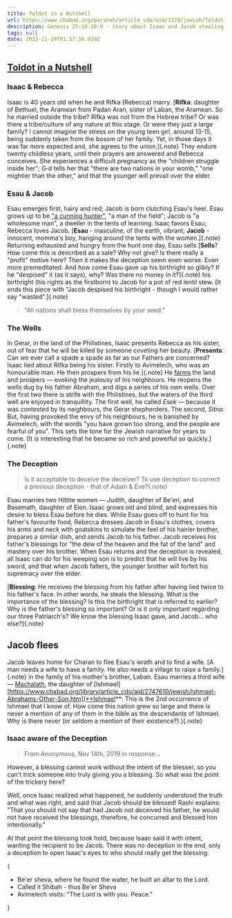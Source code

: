 ```yaml
---
title: Toldot in a Nutshell
url: https://www.chabad.org/parshah/article_cdo/aid/3178/jewish/Toldot-in-a-Nutshell.htm
description: Genesis 25:19-28:9 - Story about Isaac and Jacob stealing Esau's birthright
tags: null
date: 2022-11-19T01:57:16.939Z
---
```


## <a href="https://www.chabad.org/parshah/article_cdo/aid/3178/jewish/Toldot-in-a-Nutshell.htm" alt="Toldot in a Nutshell">Toldot in a Nutshell</a>

### Isaac & Rebecca

Isaac is 40 years old when he and Rifka (Rebecca) marry. [**Rifka**:  daughter of Bethuel, the Aramean from Padan Aran, sister of Laban, the Aramean. So he married outside the tribe? Rifka was not from the Hebrew tribe? Or was there a tribe/culture of any nature at this stage. Or were they just a large family? I cannot imagine the stress on the young teen girl, around 13-15, being suddenly taken from the bosom of her family. Yet, in those days it was far more expected and, she agrees to the union.]{.note} They endure twenty childless years, until their prayers are answered and Rebecca conceives. She experiences a difficult pregnancy as the "children struggle inside her"; G‑d tells her that "there are two nations in your womb," "one mightier than the other," and that the younger will prevail over the elder.

### Esau & Jacob

Esau emerges first, hairy and red; Jacob is born clutching Esau's heel. Esau grows up to be ["a cunning hunter"](../Toldot_annexes/index.html#the-palace-and-the-pigeons), "a man of the field"; Jacob is "a wholesome man", a dweller in the tents of learning. Isaac favors Esau; Rebecca loves Jacob. [**Esau** - masculine, of the earth, vibrant; **Jacob** - innocent, momma's boy, hanging around the tents with the women.]{.note} Returning exhausted and hungry from the hunt one day, Esau sells [**Sells**? How come this is described as a sale? Why not give? Is there really a "profit" motive here? Then it makes the deception seem even worse. Even more premeditated. And how come Esau gave up his birthright so glibly? If he "despised" it (as it says), why? Was there no money in it?]{.note} his birthright (his rights as the firstborn) to Jacob for a pot of red lentil stew. [It ends this piece with "Jacob despised his birthright - though I would rather say "wasted".]{.note}

> "All nations shall bless themselves by your seed."

### The Wells

In Gerar, in the land of the Philistines, Isaac presents Rebecca as his sister, out of fear that he will be killed by someone coveting her beauty. [**Presents**: Can we ever call a spade a spade as far as our Fathers are concerned? Isaac lied about Rifka being his sister. Firstly to Avimelech, who was an honourable man. He then prospers from his lie.]{.note} He [farms](../Toldot_annexes/index.html#the-faith-of-the-farmer) the land and prospers &mdash; evoking the jealousy of his neighbours. He reopens the wells dug by his father Abraham, and digs a series of his own wells. Over the first two there is strife with the Philistines, but the waters of the third well are enjoyed in tranquillity. The first well, he called _Esek_ &mdash; because it was contested by its neighbours, the Gerar shepherders. The second, _Sitna_. But, having provoked the envy of his neighbours, he is banished by Avimelech, with the words "you have grown too strong, and the people are fearful of you". This sets the tone for the Jewish narrative for years to come. [It is interesting that he became so rich and powerful so quickly.]{.note}

### The Deception

> Is it acceptable to deceive the deceiver?
> To use deception to correct a previous deception - that of Adam & Eve?{.note}

Esau marries two Hittite women &mdash; Judith, daughter of Be'eri, and Basemath, daughter of Elon. Isaac grows old and blind, and expresses his desire to bless Esau before he dies. While Esau goes off to hunt for his father's favourite food, Rebecca dresses Jacob in Esau's clothes, covers his arms and neck with goatskins to simulate the feel of his hairier brother, prepares a similar dish, and sends Jacob to his father. Jacob receives his father's blessings for "the dew of the heaven and the fat of the land" and mastery over his brother. When Esau returns and the deception is revealed, all Isaac can do for his weeping son is to predict that he will live by his sword, and that when Jacob falters, the younger brother will forfeit his supremacy over the elder.

[**Blessing**: He receives the blessing from his father after having lied twice to his father's face. In other words, he steals the blessing. What is the importance of the blessing? Is this the birthright that is referred to earlier? Why is the father's blessing so important? Or is it only important regarding our three Patriarch's? We know the blessing Isaac gave, and Jacob... who else?]{.note}

## Jacob flees

Jacob leaves home for Charan to flee Esau's wrath and to find a wife. [A man needs a wife to have a family. He also needs a village to raise a family.]{.note} in the family of his mother's brother, Laban. Esau marries a third wife &mdash; [Machalath](./toldot_annexes/index.html#life-on-the-inside), the daughter of [Ishmael][https://www.chabad.org/library/article_cdo/aid/2747610/jewish/Ishmael-Abrahams-Other-Son.htm](**Ishmael**: This is the 2nd occurrence of Ishmael that I know of. How come this nation grew so large and there is never a mention of any of them in the bible as the descendants of Ishmael. Why is there never (or seldom a mention of their existence?).){.note}

### Isaac aware of the Deception

> From Anonymous, Nov 14th, 2019 in response...

However, a blessing cannot work without the intent of the blesser, so you can't trick someone into truly giving you a blessing. So what was the point of the trickery here?

Well, once Isaac realized what happened, he suddenly understood the truth and what was right, and said that Jacob should be blessed! Rashi explains: "That you should not say that had Jacob not deceived his father, he would not have received the blessings, therefore, he concurred and blessed him intentionally."

At that point the blessing took hold, because Isaac said it with intent, wanting the recipient to be Jacob. There was no deception in the end, only a deception to open Isaac's eyes to who should really get the blessing.

{

- Be'er sheva, where he found the water, he built an altar to the Lord.
- Called it Shibah - thus Be'er Sheva
- Avimelech visits: "The Lord is with you. Peace."
  
}

